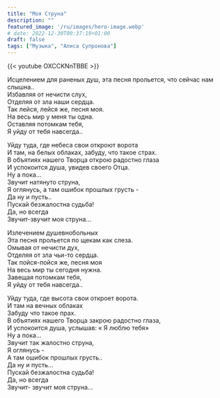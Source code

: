 ```yaml
---
title: "Моя Струна"
description: ""
featured_image: '/ru/images/hero-image.webp'
# date: 2022-12-30T00:37:19+01:00
draft: false
tags: ["Музыка", "Алиса Супронова"]
---
```


{{< youtube OXCCKNnTBBE >}}

Исцелением для раненых душ, эта песня прольется, что сейчас нам слышна..  
Избавляя от нечисти слух,  
Отделяя от зла наши сердца.  
Так лейся, лейся же, песня моя.  
На весь мир у меня ты одна.  
Оставляя потомкам тебя,  
Я уйду от тебя навсегда..

Уйду туда, где небеса свои откроют ворота  
И там, на белых облаках, забуду, что такое страх.  
В объятиях нашего Творца открою радостно глаза  
И успокоится душа, увидев своего Отца.  
Ну а пока…  
Звучит натянуто струна,  
Я оглянусь, а там ошибок прошлых грусть -  
Да ну и пусть..  
Пускай безжалостна судьба!  
Да, но всегда  
Звучит-звучит моя струна...

Излечением душевнобольных  
Эта песня прольется по щекам как слеза.  
Омывая от нечисти дух,  
Отделяя от зла чьи-то сердца.  
Так пойся-пойся же, песня моя  
На весь мир ты сегодня нужна.  
Завещая потомкам тебя,  
Я уйду от тебя навсегда..

Уйду туда, где высота свои откроет ворота.  
И там на вечных облаках  
Забуду что такое прах.  
В объятиях нашего Творца закрою радостно глаза,  
И успокоится душа, услышав: « Я люблю тебя»  
Ну а пока…  
Звучит так жалостно струна,  
Я оглянусь -  
А там ошибок прошлых грусть..  
Да ну и пусть…  
Пускай безжалостна судьба!  
Да, но всегда  
Звучит- звучит моя струна...
